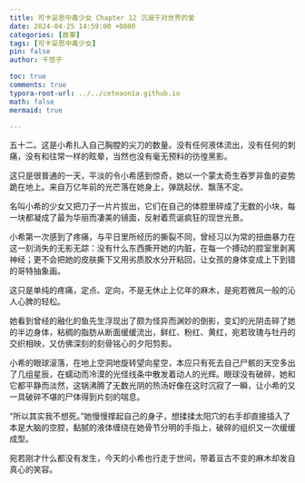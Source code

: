 ```yaml
---
title: 可卡妥思中毒少女 Chapter 12 沉溺于对世界的爱
date: 2024-04-25 14:59:00 +0800
categories: [故事]
tags: [可卡妥思中毒少女]
pin: false
author: 千悠子

toc: true
comments: true
typora-root-url: ../../ceteaonia.github.io
math: false
mermaid: true

---
```

五十二。这是小希扎入自己胸膛的尖刀的数量。没有任何液体流出，没有任何的刺痛，没有和往常一样的眩晕，当然也没有毫无预料的彷徨黑影。

这只是很普通的一天，平淡的令小希感到惊奇，她以一个蒙太奇生吞罗非鱼的姿势跪在地上。来自万亿年前的光芒落在她身上，弹跳起伏、飘荡不定。

名叫小希的少女又把刀子一片片拔出，它们在自己的体腔里碎成了无数的小块，每一块都凝成了最为华丽而凄美的镜面，反射着荒诞疯狂的现世光景。

小希第一次感到了疼痛，与平日里所经历的撕裂不同，曾经习以为常的扭曲暴力在这一刻消失的无影无踪：没有什么东西撕开她的内脏，在每一个搏动的腔室里剥离神经；更不会把她的皮肤撕下又用劣质胶水分开粘回，让女孩的身体变成上下到错的哥特抽象画。

这只是单纯的疼痛，定点、定向，不是无休止上亿年的麻木，是宛若微风一般的沁人心脾的轻松。

她看到曾经的融化的鱼先生浮现出了颇为怪异而渊妙的倒影，变幻的光阴击碎了她的半边身体，粘稠的脂肪从断面缓缓流出，鲜红、粉红、黄红，宛若玫瑰与牡丹的交织相映，又仿佛深刻的刻骨铭心的夕阳剪影。

小希的眼球滚落，在地上空洞地旋转望向星空，本应只有死去自己尸骸的天空多出了几组星辰，在蠕动而冷漠的光怪线条中散发着动人的光辉。眼球没有破碎，她和它都平静而淡然，这锅沸腾了无数光阴的热汤好像在这时沉寂了一瞬，让小希的又一具破碎不堪的尸体得到片刻的喘息。

“所以其实我不想死。”她慢慢撑起自己的身子，想揉揉太阳穴的右手却直接插入了本是大脑的空腔，黏腻的液体缠绕在她骨节分明的手指上，破碎的组织又一次缓缓成型。

宛若刚才什么都没有发生，今天的小希也行走于世间，带着亘古不变的麻木却发自真心的笑容。
